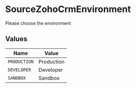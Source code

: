 # SourceZohoCrmEnvironment

Please choose the environment


## Values

| Name         | Value        |
| ------------ | ------------ |
| `PRODUCTION` | Production   |
| `DEVELOPER`  | Developer    |
| `SANDBOX`    | Sandbox      |